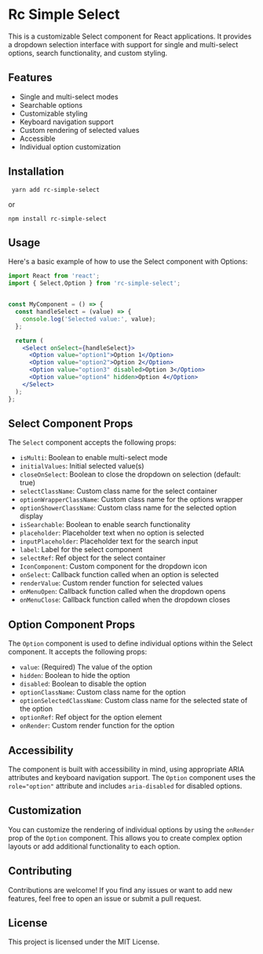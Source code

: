 # Rc Simple Select

This is a customizable Select component for React applications. It provides a dropdown selection interface with support for single and multi-select options, search functionality, and custom styling.

## Features

- Single and multi-select modes
- Searchable options
- Customizable styling
- Keyboard navigation support
- Custom rendering of selected values
- Accessible
- Individual option customization

## Installation

``` yarn add rc-simple-select``` 

or

``` npm install rc-simple-select ```

## Usage

Here's a basic example of how to use the Select component with Options:

```jsx
import React from 'react';
import { Select,Option } from 'rc-simple-select';


const MyComponent = () => {
  const handleSelect = (value) => {
    console.log('Selected value:', value);
  };

  return (
    <Select onSelect={handleSelect}>
      <Option value="option1">Option 1</Option>
      <Option value="option2">Option 2</Option>
      <Option value="option3" disabled>Option 3</Option>
      <Option value="option4" hidden>Option 4</Option>
    </Select>
  );
};
```

## Select Component Props

The `Select` component accepts the following props:

- `isMulti`: Boolean to enable multi-select mode
- `initialValues`: Initial selected value(s)
- `closeOnSelect`: Boolean to close the dropdown on selection (default: true)
- `selectClassName`: Custom class name for the select container
- `optionWrapperClassName`: Custom class name for the options wrapper
- `optionShowerClassName`: Custom class name for the selected option display
- `isSearchable`: Boolean to enable search functionality
- `placeholder`: Placeholder text when no option is selected
- `inputPlaceholder`: Placeholder text for the search input
- `label`: Label for the select component
- `selectRef`: Ref object for the select container
- `IconComponent`: Custom component for the dropdown icon
- `onSelect`: Callback function called when an option is selected
- `renderValue`: Custom render function for selected values
- `onMenuOpen`: Callback function called when the dropdown opens
- `onMenuClose`: Callback function called when the dropdown closes

## Option Component Props

The `Option` component is used to define individual options within the Select component. It accepts the following props:

- `value`: (Required) The value of the option
- `hidden`: Boolean to hide the option
- `disabled`: Boolean to disable the option
- `optionClassName`: Custom class name for the option
- `optionSelectedClassName`: Custom class name for the selected state of the option
- `optionRef`: Ref object for the option element
- `onRender`: Custom render function for the option


## Accessibility

The component is built with accessibility in mind, using appropriate ARIA attributes and keyboard navigation support. The `Option` component uses the `role="option"` attribute and includes `aria-disabled` for disabled options.

## Customization

You can customize the rendering of individual options by using the `onRender` prop of the `Option` component. This allows you to create complex option layouts or add additional functionality to each option.

## Contributing

Contributions are welcome! If you find any issues or want to add new features, feel free to open an issue or submit a pull request.

## License

This project is licensed under the MIT License.